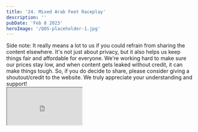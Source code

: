```yaml
---
title: '24. Mixed Arab Feet Raceplay'
description: ''
pubDate: 'Feb 8 2023'
heroImage: '/QOS-placeholder-1.jpg'
---
```

<div class="video_paragraph_header"> Side note: It really means a lot to us if you could refrain from sharing the content elsewhere. It's not just about privacy, but it also helps us keep things fair and affordable for everyone. We're working hard to make sure our prices stay low, and when content gets leaked without credit, it can make things tough. So, if you do decide to share, please consider giving a shoutout/credit to the website. We truly appreciate your understanding and support!</div>

<iframe src="https://drive.google.com/file/d/1HFPRPXEoq1eHeFoX5fbpr-6GWUD6pHe2/preview" width="200" height="100" allow="autoplay" allowfullscreen="allowfullscreen"></iframe>

<br>
<br>
<!---<a class="read_more" href="https://drive.google.com/file/d/1HFPRPXEoq1eHeFoX5fbpr-6GWUD6pHe2/view?usp=sharing">Download</a>--->


